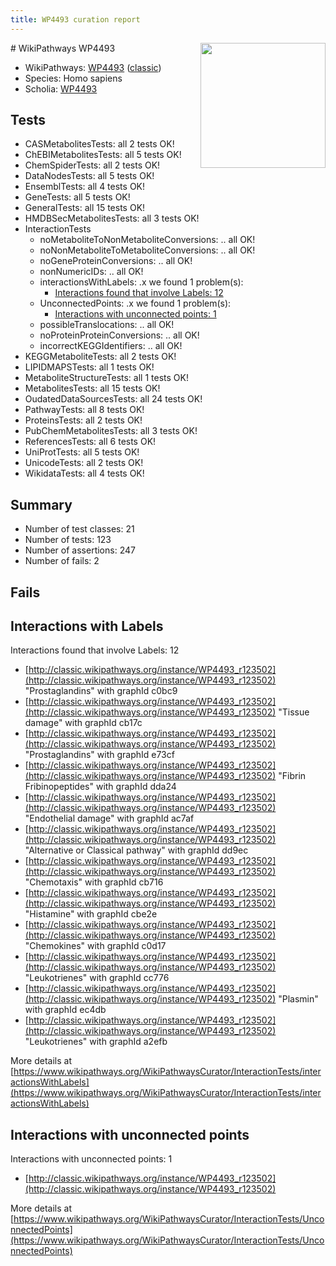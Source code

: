 ```yaml
---
title: WP4493 curation report
---
```


<img style="float: right; width: 200px" src="https://upload.wikimedia.org/wikipedia/commons/thumb/8/83/Wplogo_with_text_500.png/640px-Wplogo_with_text_500.png" />
# WikiPathways WP4493

* WikiPathways: [WP4493](https://wikipathways.org/pathways/WP4493) ([classic](https://classic.wikipathways.org/instance/WP4493))
* Species: Homo sapiens
* Scholia: [WP4493](https://scholia.toolforge.org/wikipathways/WP4493)
## Tests
* CASMetabolitesTests: all 2 tests OK!
* ChEBIMetabolitesTests: all 5 tests OK!
* ChemSpiderTests: all 2 tests OK!
* DataNodesTests: all 5 tests OK!
* EnsemblTests: all 4 tests OK!
* GeneTests: all 5 tests OK!
* GeneralTests: all 15 tests OK!
* HMDBSecMetabolitesTests: all 3 tests OK!
* InteractionTests
    * noMetaboliteToNonMetaboliteConversions: .. all OK!
    * noNonMetaboliteToMetaboliteConversions: .. all OK!
    * noGeneProteinConversions: .. all OK!
    * nonNumericIDs: .. all OK!
    * interactionsWithLabels: .x we found 1 problem(s):
        * [Interactions found that involve Labels: 12](#fe97a8ba)
    * UnconnectedPoints: .x we found 1 problem(s):
        * [Interactions with unconnected points: 1](#35a61ad9)
    * possibleTranslocations: .. all OK!
    * noProteinProteinConversions: .. all OK!
    * incorrectKEGGIdentifiers: .. all OK!
* KEGGMetaboliteTests: all 2 tests OK!
* LIPIDMAPSTests: all 1 tests OK!
* MetaboliteStructureTests: all 1 tests OK!
* MetabolitesTests: all 15 tests OK!
* OudatedDataSourcesTests: all 24 tests OK!
* PathwayTests: all 8 tests OK!
* ProteinsTests: all 2 tests OK!
* PubChemMetabolitesTests: all 3 tests OK!
* ReferencesTests: all 6 tests OK!
* UniProtTests: all 5 tests OK!
* UnicodeTests: all 2 tests OK!
* WikidataTests: all 4 tests OK!


## Summary

* Number of test classes: 21
* Number of tests: 123
* Number of assertions: 247
* Number of fails: 2

## Fails

<a name="fe97a8ba" />

## Interactions with Labels

Interactions found that involve Labels: 12

* [http://classic.wikipathways.org/instance/WP4493_r123502](http://classic.wikipathways.org/instance/WP4493_r123502) "Prostaglandins" with graphId c0bc9
* [http://classic.wikipathways.org/instance/WP4493_r123502](http://classic.wikipathways.org/instance/WP4493_r123502) "Tissue damage" with graphId cb17c
* [http://classic.wikipathways.org/instance/WP4493_r123502](http://classic.wikipathways.org/instance/WP4493_r123502) "Prostaglandins" with graphId e73cf
* [http://classic.wikipathways.org/instance/WP4493_r123502](http://classic.wikipathways.org/instance/WP4493_r123502) "Fibrin
Fribinopeptides" with graphId dda24
* [http://classic.wikipathways.org/instance/WP4493_r123502](http://classic.wikipathways.org/instance/WP4493_r123502) "Endothelial damage" with graphId ac7af
* [http://classic.wikipathways.org/instance/WP4493_r123502](http://classic.wikipathways.org/instance/WP4493_r123502) "Alternative or
Classical pathway" with graphId dd9ec
* [http://classic.wikipathways.org/instance/WP4493_r123502](http://classic.wikipathways.org/instance/WP4493_r123502) "Chemotaxis" with graphId cb716
* [http://classic.wikipathways.org/instance/WP4493_r123502](http://classic.wikipathways.org/instance/WP4493_r123502) "Histamine" with graphId cbe2e
* [http://classic.wikipathways.org/instance/WP4493_r123502](http://classic.wikipathways.org/instance/WP4493_r123502) "Chemokines" with graphId c0d17
* [http://classic.wikipathways.org/instance/WP4493_r123502](http://classic.wikipathways.org/instance/WP4493_r123502) "Leukotrienes" with graphId cc776
* [http://classic.wikipathways.org/instance/WP4493_r123502](http://classic.wikipathways.org/instance/WP4493_r123502) "Plasmin" with graphId ec4db
* [http://classic.wikipathways.org/instance/WP4493_r123502](http://classic.wikipathways.org/instance/WP4493_r123502) "Leukotrienes" with graphId a2efb


More details at [https://www.wikipathways.org/WikiPathwaysCurator/InteractionTests/interactionsWithLabels](https://www.wikipathways.org/WikiPathwaysCurator/InteractionTests/interactionsWithLabels)

<a name="35a61ad9" />

## Interactions with unconnected points

Interactions with unconnected points: 1

* [http://classic.wikipathways.org/instance/WP4493_r123502](http://classic.wikipathways.org/instance/WP4493_r123502)


More details at [https://www.wikipathways.org/WikiPathwaysCurator/InteractionTests/UnconnectedPoints](https://www.wikipathways.org/WikiPathwaysCurator/InteractionTests/UnconnectedPoints)

